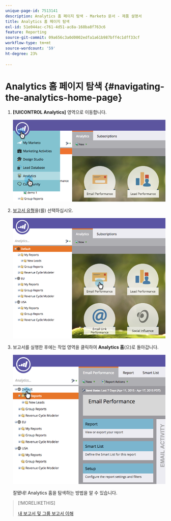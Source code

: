 ```yaml
---
unique-page-id: 7513141
description: Analytics 홈 페이지 탐색 - Marketo 문서 - 제품 설명서
title: Analytics 홈 페이지 탐색
exl-id: 51e044ac-c761-4d51-ac8a-168ba8f763c6
feature: Reporting
source-git-commit: 09a656c3a0d0002edfa1a61b987bff4c1dff33cf
workflow-type: tm+mt
source-wordcount: '59'
ht-degree: 23%

---
```


# Analytics 홈 페이지 탐색 {#navigating-the-analytics-home-page}

1. **[!UICONTROL Analytics]** 영역으로 이동합니다.

   ![](assets/image2015-4-27-8-3a38-3a10.png)

1. [보고서 유형](/help/marketo/product-docs/reporting/basic-reporting/report-types/report-type-overview.md)을(를) 선택하십시오.

   ![](assets/image2015-4-27-8-3a38-3a22.png)

1. 보고서를 실행한 후에는 작업 영역을 클릭하여 **Analytics 홈**(으)로 돌아갑니다.

   ![](assets/image2015-4-27-8-3a38-3a34.png)

   잘됐네! Analytics 홈을 탐색하는 방법을 알 수 있습니다.

>[!MORELIKETHIS]
>
>[내 보고서 및 그룹 보고서 이해](/help/marketo/product-docs/reporting/basic-reporting/creating-reports/understanding-my-reports-and-group-reports.md)
